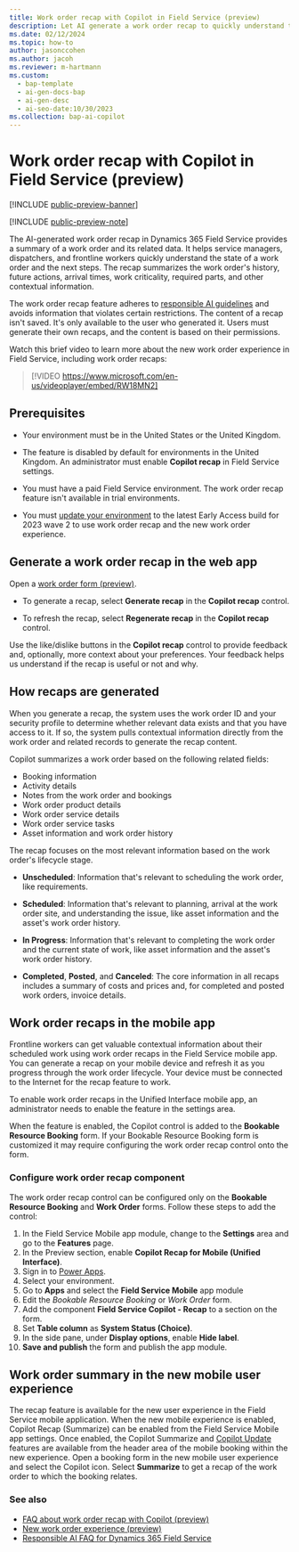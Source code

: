 ```yaml
---
title: Work order recap with Copilot in Field Service (preview)
description: Let AI generate a work order recap to quickly understand the state of a work order and get appropriate next steps.
ms.date: 02/12/2024
ms.topic: how-to
author: jasonccohen
ms.author: jacoh
ms.reviewer: m-hartmann
ms.custom:
  - bap-template
  - ai-gen-docs-bap
  - ai-gen-desc
  - ai-seo-date:10/30/2023
ms.collection: bap-ai-copilot 
---
```


# Work order recap with Copilot in Field Service (preview)

[!INCLUDE [public-preview-banner](../includes/public-preview-banner.md)]

[!INCLUDE [public-preview-note](../includes/public-preview-note.md)]

The AI-generated work order recap in Dynamics 365 Field Service provides a summary of a work order and its related data. It helps service managers, dispatchers, and frontline workers quickly understand the state of a work order and the next steps. The recap summarizes the work order's history, future actions, arrival times, work criticality, required parts, and other contextual information.

The work order recap feature adheres to [responsible AI guidelines](faqs-work-order-recap.md) and avoids information that violates certain restrictions. The content of a recap isn't saved. It's only available to the user who generated it. Users must generate their own recaps, and the content is based on their permissions.

Watch this brief video to learn more about the new work order experience in Field Service, including work order recaps:

> [!VIDEO https://www.microsoft.com/en-us/videoplayer/embed/RW18MN2]

## Prerequisites

- Your environment must be in the United States or the United Kingdom.

- The feature is disabled by default for environments in the United Kingdom. An administrator must enable **Copilot recap** in Field Service settings.

- You must have a paid Field Service environment. The work order recap feature isn't available in trial environments.

- You must [update your environment](update-field-service.md) to the latest Early Access build for 2023 wave 2 to use work order recap and the new work order experience.

## Generate a work order recap in the web app

Open a [work order form (preview)](work-order-experience.md).

- To generate a recap, select **Generate recap** in the **Copilot recap** control.

- To refresh the recap, select **Regenerate recap** in the **Copilot recap** control.

Use the like/dislike buttons in the **Copilot recap** control to provide feedback and, optionally, more context about your preferences. Your feedback helps us understand if the recap is useful or not and why.

## How recaps are generated

When you generate a recap, the system uses the work order ID and your security profile to determine whether relevant data exists and that you have access to it. If so, the system pulls contextual information directly from the work order and related records to generate the recap content. 

Copilot summarizes a work order based on the following related fields:  

- Booking information
- Activity details
- Notes from the work order and bookings
- Work order product details
- Work order service details
- Work order service tasks
- Asset information and work order history

The recap focuses on the most relevant information based on the work order's lifecycle stage.

- **Unscheduled**: Information that's relevant to scheduling the work order, like requirements.

- **Scheduled**: Information that's relevant to planning, arrival at the work order site, and understanding the issue, like asset information and the asset's work order history.

- **In Progress**: Information that's relevant to completing the work order and the current state of work, like asset information and the asset's work order history.

- **Completed**, **Posted**, and **Canceled**: The core information in all recaps includes a summary of costs and prices and, for completed and posted work orders, invoice details.

## Work order recaps in the mobile app

Frontline workers can get valuable contextual information about their scheduled work using work order recaps in the Field Service mobile app. You can generate a recap on your mobile device and refresh it as you progress through the work order lifecycle. Your device must be connected to the Internet for the recap feature to work.

To enable work order recaps in the Unified Interface mobile app, an administrator needs to enable the feature in the settings area.

When the feature is enabled, the Copilot control is added to the **Bookable Resource Booking** form. If your Bookable Resource Booking form is customized it may require configuring the work order recap control onto the form.

### Configure work order recap component

The work order recap control can be configured only on the **Bookable Resource Booking** and **Work Order** forms. Follow these steps to add the control:

1. In the Field Service Mobile app module, change to the **Settings** area and go to the **Features** page.
1. In the Preview section, enable **Copilot Recap for Mobile (Unified Interface)**.
1. Sign in to [Power Apps](https://make.powerapps.com).
1. Select your environment.
1. Go to **Apps** and select the **Field Service Mobile** app module
1. Edit the *Bookable Resource Booking* or *Work Order* form.
1. Add the component **Field Service Copilot - Recap** to a section on the form.
1. Set **Table column** as **System Status (Choice)**.
1. In the side pane, under **Display options**, enable **Hide label**.
1. **Save and publish** the form and publish the app module.

## Work order summary in the new mobile user experience

The recap feature is available for the new user experience in the Field Service mobile application. When the new mobile experience is enabled, Copilot Recap (Summarize) can be enabled from the Field Service Mobile app settings. Once enabled, the Copilot Summarize and [Copilot Update](work-order-update.md) features are available from the header area of the mobile booking within the new experience. Open a booking form in the new mobile user experience and select the Copilot icon. Select **Summarize** to get a recap of the work order to which the booking relates.

### See also

- [FAQ about work order recap with Copilot (preview)](faqs-work-order-recap.md)
- [New work order experience (preview)](work-order-experience.md)
- [Responsible AI FAQ for Dynamics 365 Field Service](responsible-ai-overview.md)
